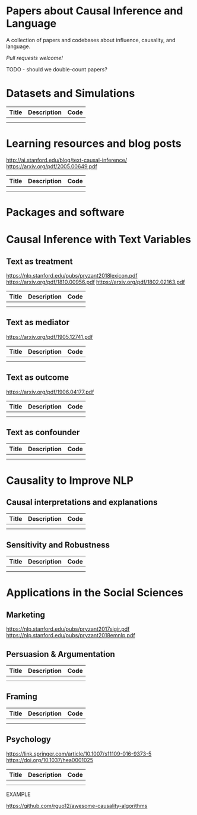 # Papers about Causal Inference and Language

A collection of papers and codebases about influence, causality, and language. 

_Pull requests welcome!_

TODO - should we double-count papers? 


# Datasets and Simulations

| Title | Description | Code |
|-------|-------------|------|
|       |             |      |
|       |             |      |

# Learning resources and blog posts

http://ai.stanford.edu/blog/text-causal-inference/
https://arxiv.org/pdf/2005.00649.pdf

| Title | Description | Code |
|-------|-------------|------|
|       |             |      |
|       |             |      |

# Packages and software


# Causal  Inference with Text Variables

## Text as treatment

https://nlp.stanford.edu/pubs/pryzant2018lexicon.pdf
https://arxiv.org/pdf/1810.00956.pdf
https://arxiv.org/pdf/1802.02163.pdf


| Title | Description | Code |
|-------|-------------|------|
|       |             |      |
|       |             |      |

## Text as mediator

https://arxiv.org/pdf/1905.12741.pdf

| Title | Description | Code |
|-------|-------------|------|
|       |             |      |
|       |             |      |

## Text as outcome

https://arxiv.org/pdf/1906.04177.pdf

| Title | Description | Code |
|-------|-------------|------|
|       |             |      |
|       |             |      |

## Text as confounder

| Title | Description | Code |
|-------|-------------|------|
|       |             |      |
|       |             |      |


# Causality to Improve NLP

## Causal interpretations and explanations 

| Title | Description | Code |
|-------|-------------|------|
|       |             |      |
|       |             |      |

## Sensitivity and Robustness

| Title | Description | Code |
|-------|-------------|------|
|       |             |      |
|       |             |      |


# Applications in the Social Sciences

## Marketing 

https://nlp.stanford.edu/pubs/pryzant2017sigir.pdf
https://nlp.stanford.edu/pubs/pryzant2018emnlp.pdf


## Persuasion & Argumentation

| Title | Description | Code |
|-------|-------------|------|
|       |             |      |
|       |             |      |

## Framing 

| Title | Description | Code |
|-------|-------------|------|
|       |             |      |
|       |             |      |

## Psychology

https://link.springer.com/article/10.1007/s11109-016-9373-5
https://doi.org/10.1037/hea0001025

| Title | Description | Code |
|-------|-------------|------|
|       |             |      |
|       |             |      |



EXAMPLE

https://github.com/rguo12/awesome-causality-algorithms
